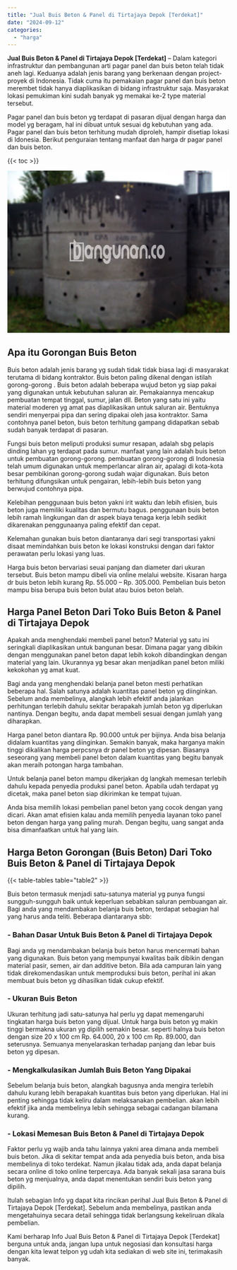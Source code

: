 ```yaml
---
title: "Jual Buis Beton & Panel di Tirtajaya Depok [Terdekat]"
date: "2024-09-12"
categories: 
  - "harga"
---
```


**Jual Buis Beton & Panel di Tirtajaya Depok \[Terdekat\]** – Dalam kategori infrastruktur dan pembangunan arti pagar panel dan buis beton telah tidak aneh lagi. Keduanya adalah jenis barang yang berkenaan dengan project-proyek di Indonesia. Tidak cuma itu pemakaian pagar panel dan buis beton merembet tidak hanya diaplikasikan di bidang infrastruktur saja. Masyarakat lokasi pemukiman kini sudah banyak yg memakai ke-2 type material tersebut.

Pagar panel dan buis beton yg terdapat di pasaran dijual dengan harga dan model yg beragam, hal ini dibuat untuk sesuai dg kebutuhan yang ada. Pagar panel dan buis beton terhitung mudah diproleh, hampir disetiap lokasi di Idonesia. Berikut penguraian tentang manfaat dan harga dr pagar panel dan buis beton.

{{< toc >}}

![Jual Buis Beton & Panel di Tirtajaya Depok [Terdekat]](/images/jual-panel-buis-beton-murah-24.png)

## Apa itu Gorongan Buis Beton

Buis beton adalah jenis barang yg sudah tidak tidak biasa lagi di masyarakat terutama di bidang kontraktor. Buis beton paling dikenal dengan istilah gorong-gorong . Buis beton adalah beberapa wujud beton yg siap pakai yang digunakan untuk kebutuhan saluran air. Pemakaiannya mencakup pembuatan tempat tinggal, sumur, jalan dll. Beton yang satu ini yaitu material moderen yg amat pas diaplikasikan untuk saluran air. Bentuknya sendiri menyerpai pipa dan sering dipakai oleh jasa kontraktor. Sama contohnya panel beton, buis beton terhitung gampang didapatkan sebab sudah banyak terdapat di pasaran.

Fungsi buis beton meliputi produksi sumur resapan, adalah sbg pelapis dinding lahan yg terdapat pada sumur. manfaat yang lain adalah buis beton untuk pembuatan gorong-gorong. pembuatan gorong-gorong di Indonesia telah umum digunakan untuk memperlancar aliran air, apalagi di kota-kota besar pembikinan gorong-gorong sudah wajar digunakan. Buis beton terhitung difungsikan untuk pengairan, lebih-lebih buis beton yang berwujud contohnya pipa.

Kelebihan penggunaan buis beton yakni irit waktu dan lebih efisien, buis beton juga memiliki kualitas dan bermutu bagus. penggunaan buis beton lebih ramah lingkungan dan dr aspek biaya tenaga kerja lebih sedikit dikarenakan penggunaanya paling efektif dan cepat.

Kelemahan gunakan buis beton diantaranya dari segi transportasi yakni disaat memindahkan buis beton ke lokasi konstruksi dengan dari faktor perawatan perlu lokasi yang luas.

Harga buis beton bervariasi seuai panjang dan diameter dari ukuran tersebut. Buis beton mampu dibeli via online melalui website. Kisaran harga dr buis beton lebih kurang Rp. 55.000 – Rp. 305.000. Pembelian buis beton mampu bisa berupa buis beton bulat atau buios beton belah.

## Harga Panel Beton Dari Toko Buis Beton & Panel di Tirtajaya Depok

Apakah anda menghendaki membeli panel beton? Material yg satu ini seringkali diaplikasikan untuk bangunan besar. Dimana pagar yang dibikin dengan menggunakan panel beton dapat lebih kokoh dibandingkan dengan material yang lain. Ukurannya yg besar akan menjadikan panel beton miliki kekokohan yg amat kuat.

Bagi anda yang menghendaki belanja panel beton mesti perhatikan beberapa hal. Salah satunya adalah kuantitas panel beton yg diinginkan. Sebelum anda membelinya, alangkah lebih efektif anda jalankan perhitungan terlebih dahulu sekitar berapakah jumlah beton yg diperlukan nantinya. Dengan begitu, anda dapat membeli sesuai dengan jumlah yang diharapkan.

Harga panel beton diantara Rp. 90.000 untuk per bijinya. Anda bisa belanja didalam kuantitas yang diinginkan. Semakin banyak, maka harganya makin tinggi dikalikan harga perpcsnya dr panel beton yg dipesan. Biasanya seseorang yang membeli panel beton dalam kuantitas yang begitu banyak akan meraih potongan harga tambahan.

Untuk belanja panel beton mampu dikerjakan dg langkah memesan terlebih dahulu kepada penyedia produksi panel beton. Apabila udah terdapat yg dicetak, maka panel beton siap dikirimkan ke tempat tujuan.

Anda bisa memilih lokasi pembelian panel beton yang cocok dengan yang dicari. Akan amat efisien kalau anda memilih penyedia layanan toko panel beton dengan harga yang paling murah. Dengan begitu, uang sangat anda bisa dimanfaatkan untuk hal yang lain.

## Harga Beton Gorongan (Buis Beton) Dari Toko Buis Beton & Panel di Tirtajaya Depok

{{< table-tables table="table2" >}}

Buis beton termasuk menjadi satu-satunya material yg punya fungsi sungguh-sungguh baik untuk keperluan sebabkan saluran pembuangan air. Bagi anda yang mendambakan belanja buis beton, terdapat sebagian hal yang harus anda teliti. Beberapa diantaranya sbb:

### \- Bahan Dasar Untuk Buis Beton & Panel di Tirtajaya Depok

Bagi anda yg mendambakan belanja buis beton harus mencermati bahan yang digunakan. Buis beton yang mempunyai kwalitas baik dibikin dengan material pasir, semen, air dan additive beton. Bila ada campuran lain yang tidak direkomendasikan untuk memproduksi buis beton, perihal ini akan membuat buis beton yg dihasilkan tidak cukup efektif.

### \- Ukuran Buis Beton

Ukuran terhitung jadi satu-satunya hal perlu yg dapat memengaruhi tingkatan harga buis beton yang dijual. Untuk harga buis beton yg makin tinggi bermakna ukuran yg dipilih semakin besar. seperti halnya buis beton dengan size 20 x 100 cm Rp. 64.000, 20 x 100 cm Rp. 89.000, dan seterusnya. Semuanya menyelaraskan terhadap panjang dan lebar buis beton yg dipesan.

### \- Mengkalkulasikan Jumlah Buis Beton Yang Dipakai

Sebelum belanja buis beton, alangkah bagusnya anda mengira terlebih dahulu kurang lebih berapakah kuantitas buis beton yang diperlukan. Hal ini penting sehingga tidak keliru dalam melaksanakan pembelian. akan lebih efektif jika anda membelinya lebih sehingga sebagai cadangan bilamana kurang.

### \- Lokasi Memesan Buis Beton & Panel di Tirtajaya Depok

Faktor perlu yg wajib anda tahu lainnya yakni area dimana anda membeli buis beton. Jika di sekitar tempat anda ada penyedia buis beton, anda bisa membelinya di toko terdekat. Namun jikalau tidak ada, anda dapat belanja secara online di toko online terpercaya. Ada banyak sekali jasa sarana buis beton yg menjualnya, anda dapat menentukan sendiri buis beton yang dipilih.

Itulah sebagian Info yg dapat kita rincikan perihal Jual Buis Beton & Panel di Tirtajaya Depok \[Terdekat\]. Sebelum anda membelinya, pastikan anda mengetahuinya secara detail sehingga tidak berlangsung kekeliruan dikala pembelian.

Kami berharap Info Jual Buis Beton & Panel di Tirtajaya Depok \[Terdekat\] berguna untuk anda, jangan lupa untuk negosiasi dan konsultasi harga dengan kita lewat telpon yg udah kita sediakan di web site ini, terimakasih banyak.
